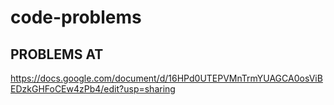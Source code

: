 # code-problems

## PROBLEMS AT

https://docs.google.com/document/d/16HPd0UTEPVMnTrmYUAGCA0osViBEDzkGHFoCEw4zPb4/edit?usp=sharing
